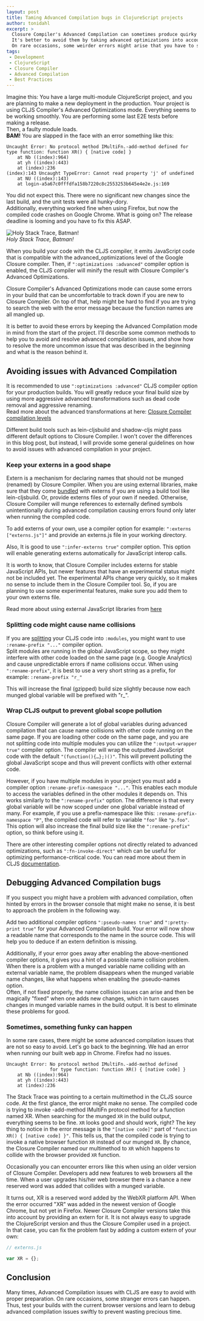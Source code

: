 ```yaml
---
layout: post
title: Taming Advanced Compilation bugs in ClojureScript projects
author: tonidahl
excerpt: >
  Closure Compiler's Advanced Compilation can sometimes produce quirky errors. 
  It's better to avoid them by taking advanced optimizations into account from the beginning of the project.
  On rare occasions, some weirder errors might arise that you have to swiftly resolve.
tags:
 - Development
 - ClojureScript
 - Closure Compiler
 - Advanced Compilation
 - Best Practices
---
```



Imagine this: You have a large multi-module ClojureScript project, and you are planning to make a new deployment in the
production.
Your project is using CLJS Compiler's Advanced Optimizations mode.
Everything seems to be working smoothly. You are performing some last E2E tests before making a release.  
Then, a faulty module loads.  
**BAM!** You are slapped in the face with an error something like this: 

```text
Uncaught Error: No protocol method IMultiFn.-add-method defined for type function: function XR() { [native code] }
    at Nb ((index):964)
    at yh ((index):443)
    at (index):236
(index):143 Uncaught TypeError: Cannot read property 'j' of undefined
    at NU ((index):143)
    at login-a5a67c0fffdfa158b7220c8c2553253b645e4e2e.js:169
```

You did not expect this. There were no significant new changes since the last build, and the unit tests were all
hunky-dory.  
Additionally, everything worked fine when using Firefox, but now the compiled code crashes on Google Chrome. 
What is going on? The release deadline is looming and you have to fix this ASAP.

![Holy Stack Trace, Batman!](/img/taming-cljs-advanced-compilation/slap.png)  
*Holy Stack Trace, Batman!*

When you build your code with the CLJS compiler, it emits JavaScript code that is compatible with the 
advanced_optimizations level of the Google Closure compiler. Then, if `":optimizations :advanced"` compiler option is
enabled, the CLJS compiler will minify the result with Closure Compiler's Advanced Optimizations.

Closure Compiler's Advanced Optimizations mode can cause some errors in your build that can be uncomfortable to
track down if you are new to Closure Compiler.
On top of that, help might be hard to find if you are trying to search the web with the error message because the function
names are all mangled up.

It is better to avoid these errors by keeping the Advanced Compilation mode in mind from the start of the project. 
I'll describe some common methods to help you to avoid and resolve advanced compilation issues, and 
show how to resolve the more uncommon issue that was described in the beginning and what is the reason behind it.

## Avoiding issues with Advanced Compilation

It is recommended to use `":optimizations :advanced"` CLJS compiler option for your production builds.
You will greatly reduce your final build size by using more aggressive advanced transformations such as dead code 
removal and aggressive renaming.  
Read more about the advanced transformations at here: [Closure Compiler compilation levels](https://developers.google.com/closure/compiler/docs/compilation_levels#advanced_optimizations)

Different build tools such as lein-cljsbuild and shadow-cljs might pass different default options to Closure Compiler.
I won't cover the differences in this blog post, but instead, I will provide some general guidelines on how to avoid
issues with advanced compilation in your project.

### Keep your externs in a good shape
Extern is a mechanism for declaring names that should not be munged (renamed) by Closure Compiler.
When you are using external libraries, make sure that they come [bundled](http://cljsjs.github.io/)
with externs if you are using a build tool like lein-cljsbuild. Or, provide externs files of your own if needed. 
Otherwise, Closure Compiler will munge references to externally defined symbols unintentionally during advanced 
compilation causing errors found only later when running the compiled code.

To add externs of your own, use a compiler option for example: `":externs ["externs.js"]"` and provide an
externs.js file in your working directory.

Also, It is good to use `":infer-externs true"` compiler option. This option will enable generating externs automatically
for JavaScript interop calls.

It is worth to know, that Closure Compiler includes externs for stable JavaScript APIs, but newer features that have an
experimental status might not be included yet. The experimental APIs change very quickly, so it makes no sense to include
them in the Closure Compiler tool. So, if you are planning to use some experimental features, make sure 
you add them to your own externs file.

Read more about using external JavaScript libraries from [here](http://lukevanderhart.com/2011/09/30/using-javascript-and-clojurescript.html)

### Splitting code might cause name collisions
If you are [splitting](https://clojurescript.org/guides/code-splitting) your CLJS code into ```:modules```, you might want
to use `:rename-prefix "..."` compiler option.  
Split modules are running in the global JavaScript scope, so they might interfere with other code loaded on the same page 
(e.g. Google Analytics) and cause unpredictable errors if name collisions occur.
When using `":rename-prefix"`, it is best to use a very short string as a prefix, for example: `:rename-prefix "r_"`

This will increase the final (gzipped) build size slightly because now each munged global variable will be prefixed with "r_".


### Wrap CLJS output to prevent global scope pollution
Closure Compiler will generate a lot of global variables during advanced compilation that can cause name collisions
with other code running on the same page.
If you are loading other code on the same page, and you are not splitting code into multiple modules you can utilize
 the `":output-wrapper true"` compiler option. The compiler will wrap the outputted JavaScript code with the default 
`"(function(){…​};)()"`. This will prevent polluting the global JavaScript scope and thus will prevent conflicts
with other external code.

However, if you have multiple modules in your project you must add a compiler option `:rename-prefix-namespace "..."`.
This enables each module to access the variables defined in the other modules it depends on.
This works similarly to the `":rename-prefix"` option. The difference is that every global variable will be now
scoped under one global variable instead of many. For example, if you use a prefix-namespace like this:
`:rename-prefix-namespace "P"`, the compiled code will refer to variable `"foo"` like `"p.foo"`. 
This option will also increase the final build size like the `":rename-prefix"` option, so think before using it.


There are other interesting compiler options not directly related to advanced optimizations, such as `":fn-invoke-direct"` 
which can be useful for optimizing performance-critical code. You can read more about them in CLJS 
[documentation](https://clojurescript.org/reference/compiler-options).


## Debugging Advanced Compilation bugs

If you suspect you might have a problem with advanced compilation, often hinted by errors in the browser 
console that might make no sense, it is best to approach the problem in the following way.

Add two additional compiler options `":pseudo-names true"` and `":pretty-print true"` for your Advanced Compilation build.
Your error will now show a readable name that corresponds to the name in the source code. 
This will help you to deduce if an extern definition is missing.

Additionally, if your error goes away after enabling the above-mentioned compiler options, it gives you a hint
of a possible name collision problem. When there is a problem with a munged variable name colliding with an external 
variable name, the problem disappears when the munged variable name changes, like what happens when enabling the :pseudo-names option.  
Often, if not fixed properly, the name collision issues can arise and then be magically "fixed" when one adds new 
changes, which in turn causes changes in munged variable names in the build output. It is best to eliminate these problems for good.

### Sometimes, something funky can happen
In some rare cases, there might be some advanced compilation issues that are not so easy to avoid.
Let's go back to the beginning. 
We had an error when running our built web app in Chrome. Firefox had no issues.
```
Uncaught Error: No protocol method IMultiFn.-add-method defined 
                for type function: function XR() { [native code] }
    at Nb ((index):964)
    at yh ((index):443)
    at (index):236
```

The Stack Trace was pointing to a certain multimethod in the CLJS source code. 
At the first glance, the error might make no sense. The compiled code is trying to invoke -add-method IMultiFn protocol method 
for a function named XR. When searching for the munged ```XR``` in the build output, everything seems to be fine. 
```XR``` looks good and should work, right?
The key thing to notice in the error message is the `"[native code]"` part of `"function XR() { [native code] }"`.
This tells us, that the compiled code is trying to invoke a native browser function ```XR``` instead of our munged ```XR```. 
By chance, the Closure Compiler named our multimethod to ```XR``` which happens to collide with the browser provided 
```XR``` function.

Occasionally you can encounter errors like this when using an older version of Closure Compiler.
Developers add new features to web browsers all the time. When a user upgrades his/her web browser there is a chance 
a new reserved word was added that collides with a munged variable. 

It turns out, XR is a reserved word added by the WebXR platform API. When the error occurred "XR" was added in the newest 
version of Google Chrome, but not yet in Firefox. Newer Closure Compiler versions take this into account by providing
an extern for it. It is not always easy to upgrade the ClojureScript version and thus the Closure Compiler used in a project.  
In that case, you can fix the problem fast by adding a custom extern of your own:
```javascript
// externs.js

var XR = {};
```


## Conclusion

Many times, Advanced Compilation issues with CLJS are easy to avoid with proper preparation. On rare occasions, some
stranger errors can happen. Thus, test your builds with the current browser versions and learn to debug advanced 
compilation issues swiftly to prevent wasting precious time.
